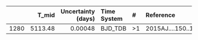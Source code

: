 |      |   T_mid |   Uncertainty (days) | Time System   | #   | Reference           |
|-----:|--------:|---------------------:|:--------------|:----|:--------------------|
| 1280 | 5113.48 |              0.00048 | BJD_TDB       | >1  | 2015AJ....150..197H |